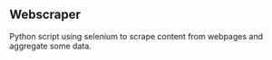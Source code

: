 ## Webscraper
Python script using selenium to scrape content from webpages and aggregate some data.  
